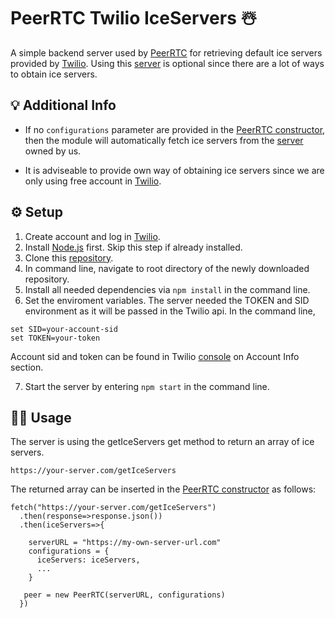 # PeerRTC Twilio IceServers ☃️
A simple backend server used by [PeerRTC](https://github.com/PeerRTC/PeerRTC) for retrieving default ice servers provided by [Twilio](https://www.twilio.com/).
Using this [server](https://github.com/PeerRTC/PeerRTC-Twilio-IceServers) is optional since there are a lot of ways to obtain ice servers. 

## 💡 Additional Info
* If no `configurations` parameter are provided in the [PeerRTC constructor](https://github.com/PeerRTC/PeerRTC#peerrtc-constructor), 
then the module will automatically fetch ice servers from the [server](https://github.com/PeerRTC/PeerRTC-Twilio-IceServers) owned by us.

* It is adviseable to provide own way of obtaining ice servers since we are only using free account in [Twilio](https://www.twilio.com/). 

## ⚙️ Setup
1. Create account and log in [Twilio](https://www.twilio.com/).
2. Install [Node.js](https://nodejs.org/en/) first. Skip this step if already installed.
3. Clone this [repository]([https://github.com/PeerRTC/PeerRTC-Server](https://github.com/PeerRTC/PeerRTC-Twilio-IceServers)).
4. In command line, navigate to root directory of the newly downloaded repository.
5. Install all needed dependencies via `npm install` in the command line.
6. Set the enviroment variables. The server needed the TOKEN and SID environment as it will be passed
in the Twilio api. In the command line,
```
set SID=your-account-sid
set TOKEN=your-token
```
Account sid and token can be found in Twilio [console](https://console.twilio.com/) on Account Info section.

7. Start the server by entering `npm start` in the command line.

## 👨‍🏫 Usage 
The server is using the getIceServers get method to return an array of ice servers.
```
https://your-server.com/getIceServers
```
The returned array can be inserted in the [PeerRTC constructor](https://github.com/PeerRTC/PeerRTC#peerrtc-constructor) as follows:
```
fetch("https://your-server.com/getIceServers")
  .then(response=>response.json())
  .then(iceServers=>{
  
    serverURL = "https://my-own-server-url.com"
    configurations = {
      iceServers: iceServers,
      ...
    }
    
   peer = new PeerRTC(serverURL, configurations)
  })

```
